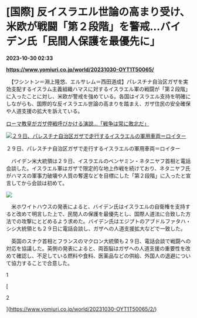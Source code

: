 # [国際] 反イスラエル世論の高まり受け、米欧が戦闘「第２段階」を警戒…バイデン氏「民間人保護を最優先に」

**2023-10-30 02:33**

**https://www.yomiuri.co.jp/world/20231030-OYT1T50065/**

　【ワシントン＝淵上隆悠、エルサレム＝西田道成】パレスチナ自治区ガザを実効支配するイスラム主義組織ハマスに対するイスラエル軍の戦闘が「第２段階」に入ったことに対し、米欧が警戒を強めている。各国はイスラエル支持を明確にしながらも、国際的な反イスラエル世論の高まりを踏まえ、ガザ住民の安全確保や人道支援の拡大を訴えている。

[ローマ教皇がガザ停戦呼びかける演説…「戦争は常に敗北だ」](https://www.yomiuri.co.jp/world/20231030-OYT1T50041/)

[![２９日、パレスチナ自治区ガザで走行するイスラエルの軍用車両＝ロイター](https://www.yomiuri.co.jp/media/2023/10/20231030-OYT1I50037-1.jpg)](https://www.yomiuri.co.jp/pluralphoto/20231030-OYT1I50037/)

２９日、パレスチナ自治区ガザで走行するイスラエルの軍用車両＝ロイター

　バイデン米大統領は２９日、イスラエルのベンヤミン・ネタニヤフ首相と電話会談した。イスラエル軍はガザで限定的な地上作戦を続けており、ネタニヤフ氏がハマスの軍事力破壊や人質の奪還などを目標にした「第２段階」に入ったと宣言してから会談は初めて。

[![](https://www.yomiuri.co.jp/media/2023/10/20231030-OYT1I50053-1.jpg)](https://www.yomiuri.co.jp/pluralphoto/20231030-OYT1I50053/)

　米ホワイトハウスの発表によると、バイデン氏はイスラエルの自衛権を支持すると改めて明言した上で、民間人の保護を最優先とし、国際人道法に合致した方法での攻撃にとどめるよう求めた。バイデン氏はエジプトのアブドルファタハ・シシ大統領とも２９日に電話会談し、ガザへの人道支援拡大などで一致した。

　英国のスナク首相とフランスのマクロン大統領も２９日、電話会談で戦闘への対応を協議した。英側の発表によると、両首脳はガザへの人道支援の重要性を改めて確認し、不足している燃料や食料、医薬品などの供給、外国人の退避について協力することで合意した。

1

[

2

](https://www.yomiuri.co.jp/world/20231030-OYT1T50065/2/)